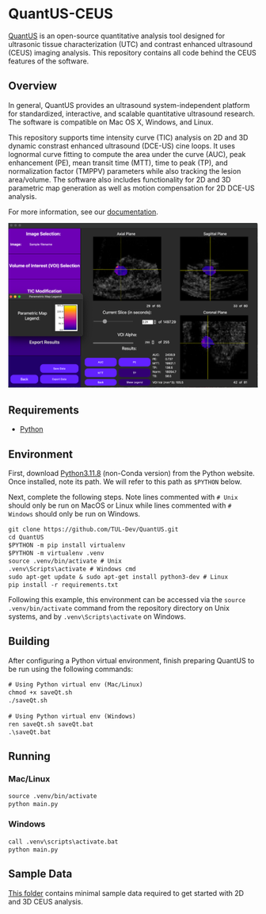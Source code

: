 # QuantUS-CEUS

[QuantUS](https://github.com/TUL-Dev/QuantUS) is an open-source quantitative analysis tool designed for ultrasonic tissue characterization (UTC) and contrast enhanced ultrasound (CEUS) imaging analysis. This repository contains all code behind the CEUS features of the software.

## Overview

In general, QuantUS provides an ultrasound system-independent platform for standardized, interactive, and scalable quantitative ultrasound research. The software is compatible on Mac OS X, Windows, and Linux.

This repository supports time intensity curve (TIC) analysis on 2D and 3D dynamic constrast enhanced ultrasound (DCE-US) cine loops. It uses lognormal curve fitting to compute the area under the curve (AUC), peak enhancement (PE), mean transit time (MTT), time to peak (TP), and normalization factor (TMPPV) parameters while also tracking the lesion area/volume. The software also includes functionality for 2D and 3D parametric map generation as well as motion compensation for 2D DCE-US analysis.

For more information, see our [documentation](https://tul-dev.github.io/PyQuantUS/).

![3D DCE-US Parametric Map Example](Images/3dDceusParamap.png)

## Requirements

* [Python](https://www.python.org/downloads/)

## Environment

First, download [Python3.11.8](https://www.python.org/downloads/release/python-3118/) (non-Conda version) from the Python website. Once installed, note its path. We will refer to this path as `$PYTHON` below.

Next, complete the following steps. Note lines commented with `# Unix` should only be run on MacOS or Linux while lines commented with `# Windows` should only be run on Windows.

```shell
git clone https://github.com/TUL-Dev/QuantUS.git
cd QuantUS
$PYTHON -m pip install virtualenv
$PYTHON -m virtualenv .venv
source .venv/bin/activate # Unix
.venv\Scripts\activate # Windows cmd
sudo apt-get update & sudo apt-get install python3-dev # Linux
pip install -r requirements.txt
```

Following this example, this environment can be accessed via the `source .venv/bin/activate`
command from the repository directory on Unix systems, and by `.venv\Scripts\activate` on Windows.

## Building

After configuring a Python virtual environment, finish preparing QuantUS to be run using the following commands:

```shell
# Using Python virtual env (Mac/Linux)
chmod +x saveQt.sh
./saveQt.sh

# Using Python virtual env (Windows)
ren saveQt.sh saveQt.bat
.\saveQt.bat
```

## Running

### Mac/Linux

```shell
source .venv/bin/activate
python main.py
```

### Windows

```shell
call .venv\scripts\activate.bat
python main.py
```

## Sample Data

[This folder](https://drive.google.com/drive/folders/1wZ1lAWxew0dqeIehVtiUIOOXQcaCT14p?usp=sharing)
contains minimal sample data required to get started with 2D and 3D CEUS analysis.
